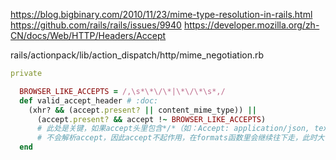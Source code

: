 [//]: # (Rails MIME解析)

https://blog.bigbinary.com/2010/11/23/mime-type-resolution-in-rails.html
https://github.com/rails/rails/issues/9940
https://developer.mozilla.org/zh-CN/docs/Web/HTTP/Headers/Accept

rails/actionpack/lib/action_dispatch/http/mime_negotiation.rb
```ruby
private

  BROWSER_LIKE_ACCEPTS = /,\s*\*\/\*|\*\/\*\s*,/
  def valid_accept_header # :doc:
    (xhr? && (accept.present? || content_mime_type)) ||
      (accept.present? && accept !~ BROWSER_LIKE_ACCEPTS)
      # 此处是关键，如果accept头里包含*/*（如：Accept: application/json, text/plain, */*）则此函数返回false，
      # 不会解析accept，因此accept不起作用，在formats函数里会继续往下走，此时大多数情况下会返回html
  end
```
